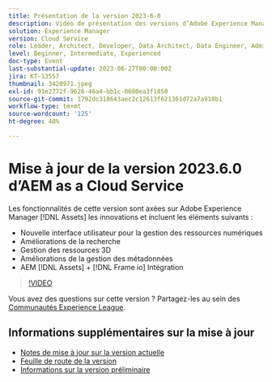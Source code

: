 ```yaml
---
title: Présentation de la version 2023-6-0
description: Vidéo de présentation des versions d’Adobe Experience Manager as a Cloud Service 2023.6.0 Les fonctionnalités de cette version mettent l’accent sur les innovations Experience Manager Assets et comprennent les suivantes - Nouvelle interface utilisateur pour la recherche DAM Améliorations de la gestion des ressources 3D Améliorations de la gestion des métadonnées AEM [!DNL Assets] + [!DNL Frame io]  Intégration
solution: Experience Manager
version: Cloud Service
role: Leader, Architect, Developer, Data Architect, Data Engineer, Admin, User
level: Beginner, Intermediate, Experienced
doc-type: Event
last-substantial-update: 2023-06-27T00:00:00Z
jira: KT-13557
thumbnail: 3420971.jpeg
exl-id: 91e2772f-9626-46a4-bb1c-0680ea3f1850
source-git-commit: 1792dc318643aec2c12613f621361d72a7a918b1
workflow-type: tm+mt
source-wordcount: '125'
ht-degree: 48%

---
```


# Mise à jour de la version 2023.6.0 d’AEM as a Cloud Service


Les fonctionnalités de cette version sont axées sur Adobe Experience Manager [!DNL Assets] les innovations et incluent les éléments suivants :

* Nouvelle interface utilisateur pour la gestion des ressources numériques
* Améliorations de la recherche
* Gestion des ressources 3D
* Améliorations de la gestion des métadonnées
* AEM [!DNL Assets] + [!DNL Frame io] Intégration

>[!VIDEO](https://video.tv.adobe.com/v/3420971/?learn=on)


Vous avez des questions sur cette version ?  Partagez-les au sein des [Communautés Experience League](https://adobe.ly/444zA4U).

## Informations supplémentaires sur la mise à jour

* [Notes de mise à jour sur la version actuelle](https://experienceleague.adobe.com/docs/experience-manager-cloud-service/content/release-notes/home.html?lang=fr)
* [Feuille de route de la version](https://experienceleague.adobe.com/docs/experience-manager-release-information/aem-release-updates/update-releases-roadmap.html?lang=fr)
* [Informations sur la version préliminaire](https://experienceleague.adobe.com/docs/experience-manager-cloud-service/content/release-notes/prerelease.html?lang=fr)
